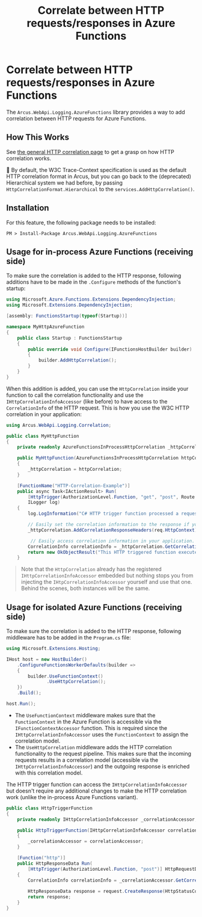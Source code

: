 ﻿---
title: "Correlate between HTTP requests/responses in Azure Functions"
layout: default
---

# Correlate between HTTP requests/responses in Azure Functions

The `Arcus.WebApi.Logging.AzureFunctions` library provides a way to add correlation between HTTP requests for Azure Functions. 

## How This Works

See [the general HTTP correlation page](correlation.md) to get a grasp on how HTTP correlation works.

🚩 By default, the W3C Trace-Context specification is used as the default HTTP correlation format in Arcus, but you can go back to the (deprecated) Hierarchical system we had before, by passing `HttpCorrelationFormat.Hierarchical` to the `services.AddHttpCorrelation()`.

## Installation

For this feature, the following package needs to be installed:

```shell
PM > Install-Package Arcus.WebApi.Logging.AzureFunctions
```

## Usage for in-process Azure Functions (receiving side)

To make sure the correlation is added to the HTTP response, following additions have to be made in the `.Configure` methods of the function's startup:

```csharp
using Microsoft.Azure.Functions.Extensions.DependencyInjection;
using Microsoft.Extensions.DependencyInjection;

[assembly: FunctionsStartup(typeof(Startup))]

namespace MyHttpAzureFunction
{
    public class Startup : FunctionsStartup
    {
        public override void Configure(IFunctionsHostBuilder builder)
        {
            builder.AddHttpCorrelation();
        }
    }
}
```

When this addition is added, you can use the `HttpCorrelation` inside your function to call the correlation functionality and use the `IHttpCorrelationInfoAccessor` (like before) to have access to the `CorrelationInfo` of the HTTP request.
This is how you use the W3C HTTP correlation in your application:

```csharp
using Arcus.WebApi.Logging.Correlation;

public class MyHttpFunction
{
    private readonly AzureFunctionsInProcessHttpCorrelation _httpCorrelation;

    public MyHttpFunction(AzureFunctionsInProcessHttpCorrelation httpCorrelation)
    {
        _httpCorrelation = httpCorrelation;
    }

    [FunctionName("HTTP-Correlation-Example")]
    public async Task<IActionResult> Run(
        [HttpTrigger(AuthorizationLevel.Function, "get", "post", Route = null)] HttpRequest req,
        ILogger log)
    {
        log.LogInformation("C# HTTP trigger function processed a request");

        // Easily set the correlation information to the response if you want to expose it.
        _httpCorrelation.AddCorrelationResponseHeaders(req.HttpContext);

         // Easily access correlation information in your application.
        CorrelationInfo correlationInfo = _httpCorrelation.GetCorrelationInfo();
        return new OkObjectResult("This HTTP triggered function executed successfully.");
    }
```

> Note that the `HttpCorrelation` already has the registered `IHttpCorrelationInfoAccessor` embedded but nothing stops you from injecting the `IHtpCorrelationInfoAccessor` yourself and use that one. Behind the scenes, both instances will be the same.

## Usage for isolated Azure Functions (receiving side)

To make sure the correlation is added to the HTTP response, following middleware has to be added in the `Program.cs` file:
```csharp
using Microsoft.Extensions.Hosting;

IHost host = new HostBuilder()
    .ConfigureFunctionsWorkerDefaults(builder =>
    {
        builder.UseFunctionContext()
               .UseHttpCorrelation();
    })
    .Build();

host.Run();
```

* The `UseFunctionContext` middleware makes sure that the `FunctionContext` in the Azure Function is accessible via the `IFunctionContextAccessor` function. This is required since the `IHttpCorrelationInfoAccessor` uses the `FunctionContext` to assign the correlation model.
* The `UseHttpCorrelation` middleware adds the HTTP correlation functionality to the request pipeline. This makes sure that the incoming requests results in a correlation model (accessible via the `IHttpCorrelationInfoAccessor`) and the outgoing response is enriched with this correlation model.

The HTTP trigger function can access the `IHttpCorrelationInfoAccessor` but doesn't require any additional changes to make the HTTP correlation work (unlike the in-process Azure Functions variant).

```csharp
public class HttpTriggerFunction
{
    private readonly IHttpCorrelationInfoAccessor _correlationAccessor;

    public HttpTriggerFunction(IHttpCorrelationInfoAccessor correlationAccessor)
    {
        _correlationAccessor = correlationAccessor;
    }

    [Function("http")]
    public HttpResponseData Run(
        [HttpTrigger(AuthorizationLevel.Function, "post")] HttpRequestData request)
    {
        CorrelationInfo correlationInfo = _correlationAccessor.GetCorrelationInfo();
     
        HttpResponseData response = request.CreateResponse(HttpStatusCode.OK);
        return response;
    }
}
```